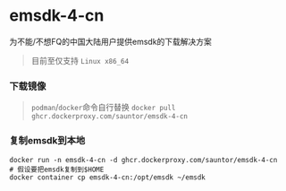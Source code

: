 # emsdk-4-cn
为不能/不想FQ的中国大陆用户提供emsdk的下载解决方案
> 目前至仅支持 `Linux x86_64`

### 下载镜像
> `podman`/`docker`命令自行替换
`docker pull ghcr.dockerproxy.com/sauntor/emsdk-4-cn`

### 复制emsdk到本地
```shell
docker run -n emsdk-4-cn -d ghcr.dockerproxy.com/sauntor/emsdk-4-cn
# 假设要把emsdk复制到$HOME
docker container cp emsdk-4-cn:/opt/emsdk ~/emsdk
```
